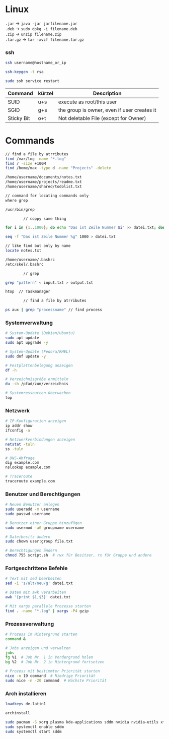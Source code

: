 # Linux

``.jar`` -> ``java -jar jarfilename.jar`` \
``.deb`` -> ``sudo dpkg -i filename.deb`` \
``.zip`` -> ``unzip filename.zip`` \
``.tar.gz`` -> ``tar -xvzf filename.tar.gz``

### ssh
```bash
ssh username@hostname_or_ip

ssh-keygen -t rsa

sudo ssh service restart
```

| Command | kürzel | Description                                 |
|----|----|---------------------------------------------|
| SUID | u+s | execute as root/this user                   |
| SGID | g+s | the group is owner, even if user creates it |
| Sticky Bit | o+t | Not deletable File (except for Owner)       |

# Commands
<div style={{ display: 'grid', gridTemplateColumns: 'repeat(2, 1fr)', gap: '20px' }}>
<div>

```bash
// find a file by atrributes
find /var/log -name "*.log"
find / -size +100M
find /home/max -type d -name "Projects" -delete

/home/username/documents/notes.txt
/home/username/projects/readme.txt
/home/username/shared/todolist.txt
```
```bash
// command for locating commands only
where grep

/usr/bin/grep
```
```bash
        // coppy same thing

for i in {1..1000}; do echo "Das ist Zeile Nummer $i" >> datei.txt; done

seq -f "Das ist Zeile Nummer %g" 1000 > datei.txt
```
</div>
<div>

```bash
// like find but only by name
locate notes.txt

/home/username/.bashrc
/etc/skel/.bashrc
```
```bash
        // grep

grep "pattern" < input.txt > output.txt
```
```bash
htop  // Taskmanager
```
```bash
        // find a file by atrributes
```
```bash
ps aux | grep "processname" // find process
```
</div>
</div>

### Systemverwaltung
```bash
# System-Update (Debian/Ubuntu)
sudo apt update
sudo apt upgrade -y

# System-Update (Fedora/RHEL)
sudo dnf update -y

# Festplattenbelegung anzeigen
df -h

# Verzeichnisgröße ermitteln
du -sh /pfad/zum/verzeichnis

# Systemressourcen überwachen
top
```

### Netzwerk
```bash
# IP-Konfiguration anzeigen
ip addr show
ifconfig -a

# Netzwerkverbindungen anzeigen
netstat -tuln
ss -tuln

# DNS-Abfrage
dig example.com
nslookup example.com

# Traceroute
traceroute example.com
```

### Benutzer und Berechtigungen
```bash
# Neuen Benutzer anlegen
sudo useradd -m username
sudo passwd username

# Benutzer einer Gruppe hinzufügen
sudo usermod -aG groupname username

# Dateibesitz ändern
sudo chown user:group file.txt

# Berechtigungen ändern
chmod 755 script.sh  # rwx für Besitzer, rx für Gruppe und andere
```

### Fortgeschrittene Befehle
```bash
# Text mit sed bearbeiten
sed -i 's/alt/neu/g' datei.txt

# Daten mit awk verarbeiten
awk '{print $1,$3}' datei.txt

# Mit xargs parallele Prozesse starten
find . -name "*.log" | xargs -P4 gzip
```

### Prozessverwaltung
```bash
# Prozess im Hintergrund starten
command &

# Jobs anzeigen und verwalten
jobs
fg %1  # Job Nr. 1 in Vordergrund holen
bg %2  # Job Nr. 2 in Hintergrund fortsetzen

# Prozess mit bestimmter Priorität starten
nice -n 19 command  # Niedrige Priorität
sudo nice -n -20 command  # Höchste Priorität
```

### Arch installieren
```bash
loadkeys de-latin1

archinstall

sudo pacman -S xorg plasma kde-applications sddm nvidia nvidia-utils xf86-input-libinput
sudo systemctl enable sddm
sudo systemctl start sddm
```